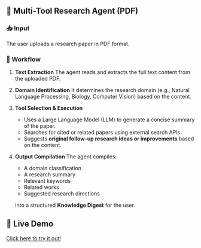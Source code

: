 ## 🧠 Multi-Tool Research Agent (PDF)

### 📥 Input

The user uploads a research paper in PDF format.

### 🔁 Workflow

1. **Text Extraction**
   The agent reads and extracts the full text content from the uploaded PDF.

2. **Domain Identification**
   It determines the research domain (e.g., Natural Language Processing, Biology, Computer Vision) based on the content.

3. **Tool Selection & Execution**

   * Uses a Large Language Model (LLM) to generate a concise summary of the paper.
   * Searches for cited or related papers using external search APIs.
   * Suggests **original follow-up research ideas or improvements** based on the content.

4. **Output Compilation**
   The agent compiles:

   * A domain classification
   * A research summary
   * Relevant keywords
   * Related works
   * Suggested research directions

   into a structured **Knowledge Digest** for the user.

## 🚀 Live Demo

[Click here to try it out!](https://multi-tool-ra.streamlit.app/)

